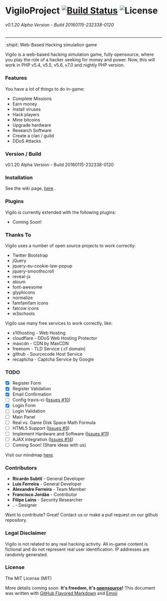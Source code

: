 # VigiloProject [![Build Status](https://travis-ci.org/vigiloproject/vigilo.svg?branch=master)](https://travis-ci.org/vigiloproject/vigilo) ![License](https://img.shields.io/badge/License-MIT-lightgrey.svg)
###### v0.1.20 Alpha Version - Build 20160115-232338-0120
------------------------------------------
:shipit: Web-Based Hacking simulation game

Vigilo is a web-based hacking simulation game, fully opensource, where you play the role of a hacker seeking for money and power. Now, this will work in PHP v5.4, v5.5, v5.6, v7.0 and nightly PHP version.

### Features
You have a lot of things to do in-game:
  - Complete Missions
  - Earn money
  - Install viruses
  - Hack players
  - Mine bitcoins
  - Upgrade hardware
  - Research Software
  - Create a clan / guild
  - DDoS Attacks

### Version / Build
v0.1.20 Alpha Version - Build 20160115-232338-0120

### Installation
See the wiki page, [here](https://github.com/vigiloproject/vigilo/wiki/Installation) .

### Plugins
Vigilo is currently extended with the following plugins:
* Coming Soon!

### Thanks To
Vigilo uses a number of open source projects to work correctly:

* Twitter Bootstrap
* jQuery
* jquery-eu-cookie-law-popup
* jquery-smoothscroll
* reveal-js
* atoum
* font-awesome
* glyphicons
* normalize
* famfamfam icons
* fatcow icons
* w3schools

Vigilo use many free services to work correctly, like:
* x10hosting - Web Hosting
* cloudflare - DDoS Web Hosting Protector
* maxcdn - CDN by MaxCDN
* freenom - TLD Service (.cf domain)
* github - Sourcecode Host Service
* recaptcha - Captcha Service by Google

### TODO
 - [x] Register Form
 - [x] Register Validation
 - [x] Email Confirmation
 - [ ] Config travis-ci ([Issues #10](https://github.com/vigiloproject/vigilo/issues/10))
 - [x] Login Form
 - [ ] Login Validation
 - [ ] Main Panel
 - [ ] Real vs. Game Disk Space Math Formula
 - [ ] HTML5 Support ([Issues #9](https://github.com/vigiloproject/vigilo/issues/9))
 - [ ] Implement Hardware and Software ([Issues #11](https://github.com/vigiloproject/vigilo/issues/11))
 - [ ] AJAX Integration ([Issues #14](https://github.com/vigiloproject/vigilo/issues/14))
 - [ ] Coming Soon! (Share ideas with us)

Visit our mindmap [here](http://repository.vigilo.cf/mindmap/).

### Contributors
 - **Ricardo Subtil** - General Developer
 - **Luís Ferreira** - General Developer
 - **Alexandre Ferreira** - Team Member
 - **Francisco Jordão** - Contributor
 - **Filipe Laíns** - Security Researcher
 - **.** - Designer

Want to contribute? Great! Contact us or make a pull request on our github repository.

### Legal Disclaimer
Vigilo is not related to any real hacking activity. All in-game content is fictional and do not represent real user identification. IP addresses are randomly generated.

### License
The MIT License (MIT)


More details coming soon. **It's freedom, it's [opensource](https://opensource.org/)!**
This document was written with [GitHub Flavored Markdown](https://guides.github.com/features/mastering-markdown/) and [Emoji](http://www.emoji-cheat-sheet.com/)
